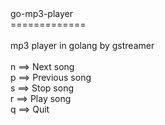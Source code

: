 <div>go-mp3-player</div><div>=============</div><div><br></div><div>mp3 player in golang by gstreamer</div><div><br></div><div>n ==&gt; Next song</div><div>p ==&gt; Previous song</div><div>s ==&gt; Stop song</div><div>r ==&gt; Play song</div><div>q ==&gt; Quit</div>
